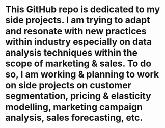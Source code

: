 # This GitHub repo is dedicated to my side projects. I am trying to adapt and resonate with new practices within industry especially on data analysis techniques within the scope of marketing & sales. To do so, I am working & planning to work on side projects on customer segmentation, pricing & elasticity modelling, marketing campaign analysis, sales forecasting, etc.
